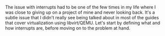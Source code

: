 The issue with interrupts had to be one of the few times in my life where I was close to giving up on a project of mine and never looking back. It's a subtle issue that I didn't really see being talked about in most of the guides that cover virtualization using libvirt/QEMU. Let's start by defining what and how interrupts are, before moving on to the problem at hand.